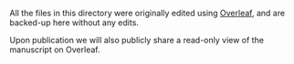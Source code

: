 All the files in this directory were originally edited using [Overleaf](https://www.overleaf.com), and are backed-up here without any edits.

Upon publication we will also publicly share a read-only view of the manuscript on Overleaf.